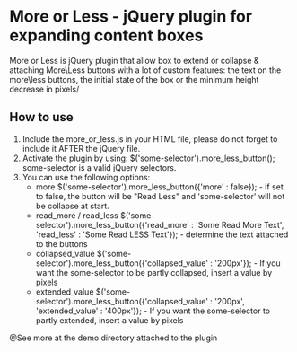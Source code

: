 More or Less - jQuery plugin for expanding content boxes
=========

More or Less is jQuery plugin that allow box to extend or collapse & attaching More\Less buttons with a lot of custom features: the text on the more\less buttons, the initial state of the box or the minimum height decrease in pixels/ <br/>


How to use
--------------
1. Include the more_or_less.js in your HTML file, please do not forget to include it AFTER the jQuery file.
2. Activate the plugin by using:
	$('some-selector').more_less_button();
	some-selector is a valid jQuery selectors.
3. You can use the following options:
	* more
		$('some-selector').more_less_button({'more' : false});
			- if set to false, the button will be "Read Less" and 'some-selector' will not be collapse at start.
	* read_more / read_less
		$('some-selector').more_less_button({'read_more' : 'Some Read More Text', 'read_less' : 'Some Read LESS Text'});
			- determine the text attached to the buttons		
	*  collapsed_value
		$('some-selector').more_less_button({'collapsed_value' : '200px'});
			- If you want the some-selector to be partly collapsed, insert a value by pixels
	*  extended_value
		$('some-selector').more_less_button({'collapsed_value' : '200px', 'extended_value' : '400px'});
			- If you want the some-selector to partly extended, insert a value by pixels

@See more at the demo directory attached to the plugin
